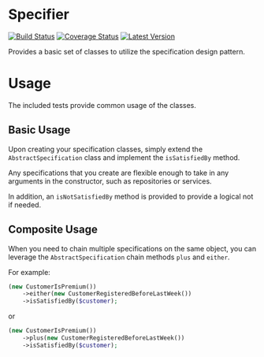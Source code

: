 # Specifier
[![Build Status](https://travis-ci.org/atyagi/specifier.svg)](https://travis-ci.org/atyagi/specifier)
[![Coverage Status](https://coveralls.io/repos/atyagi/specifier/badge.svg)](https://coveralls.io/r/atyagi/specifier)
[![Latest Version](https://img.shields.io/packagist/v/atyagi/specifier.svg)](https://packagist.org/packages/atyagi/specifier)

Provides a basic set of classes to utilize the specification
design pattern.

# Usage

The included tests provide common usage of the classes. 

## Basic Usage
Upon creating your specification classes, simply extend the `AbstractSpecification` class
and implement the `isSatisfiedBy` method. 


Any specifications that you create are flexible enough to take in any arguments
in the constructor, such as repositories or services.


In addition, an `isNotSatisfiedBy` method is provided to provide a logical not if
needed.


## Composite Usage
When you need to chain multiple specifications on the same object, you can leverage the
`AbstractSpecification` chain methods `plus` and `either`.


For example:

```php
(new CustomerIsPremium())
    ->either(new CustomerRegisteredBeforeLastWeek())
    ->isSatisfiedBy($customer);
```

or

```php
(new CustomerIsPremium())
    ->plus(new CustomerRegisteredBeforeLastWeek())
    ->isSatisfiedBy($customer);
```

